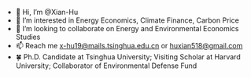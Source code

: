 - 👋 Hi, I’m @Xian-Hu 
- 👀 I’m interested in Energy Economics, Climate Finance, Carbon Price
- 💞️ I’m looking to collaborate on Energy and Environmental Economics Studies
- 📫 Reach me x-hu19@mails.tsinghua.edu.cn or huxian518@gmail.com
- 🍀 Ph.D. Candidate at Tsinghua University; Visiting Scholar at Harvard University; Collaborator of Environmental Defense Fund
